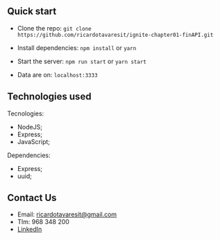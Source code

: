 ## Quick start

- Clone the repo: `git clone https://github.com/ricardotavaresit/ignite-chapter01-finAPI.git`

- Install dependencies: `npm install` or `yarn`

- Start the server: `npm run start` or `yarn start`

- Data are on: `localhost:3333`

## Technologies used

Tecnologies:

- NodeJS;
- Express;
- JavaScript;

Dependencies:

- Express;
- uuid;

## Contact Us

- Email: ricardotavaresit@gmail.com
- Tlm: 968 348 200
- [LinkedIn](https://www.linkedin.com/in/ricardotavaresit/)